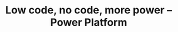 ---
title: Low code, no code, more power – Power Platform
dateMonthYear: May 2020
description: A lightning talk in Microsoft Build on Power Platfrom.
type: page
topic: talk
link: "https://learn.microsoft.com/en-us/events/build-2020/bdl124"
image: "/images/build.jpg"
ShowReadingTime: false
---